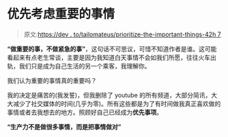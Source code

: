 # 优先考虑重要的事情

> 原文:[https://dev . to/tailomateus/prioritize-the-important-things-42h 7](https://dev.to/tailomateus/prioritize-the-important-things-42h7)

**“做重要的事，不做紧急的事”**，这句话不可思议，可惜不知道作者是谁。这可能看起来有点老生常谈，主要是因为我知道白天事情不会如我们所愿，往往火车出轨，我们只是成为自己生活的另一个乘客，我理解你。

我们认为重要的事情真的重要吗？

我的决定是痛苦的(我发誓)，但我删除了 youtube 的所有频道，大部分简讯，大大减少了社交媒体的时间(几乎为零)。所有这些都是为了有时间做我真正喜欢做的事情或者去我想去的地方。照顾好自己已经成为**优先事项**。

**“生产力不是做很多事情，而是把事情做对”**
